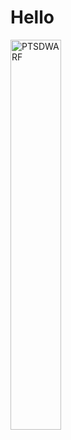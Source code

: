 # Hello
<img src="https://i.imgur.com/1BkfEFV.png" alt="PTSDWARF" width="40%"/>
<!--
![Big Dwarfeloper](https://i.imgur.com/wSNKD2R.png)
![PTSDWARF](https://i.imgur.com/1BkfEFV.png)
Nothing going on here really... 
^This is me if you even care
-->
